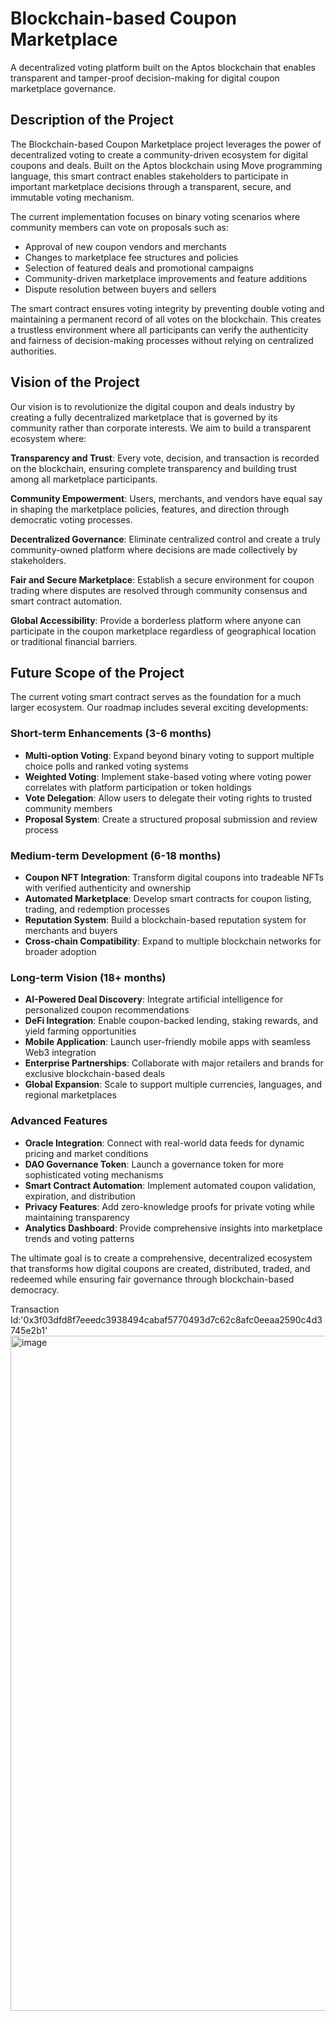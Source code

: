 # Blockchain-based Coupon Marketplace

A decentralized voting platform built on the Aptos blockchain that enables transparent and tamper-proof decision-making for digital coupon marketplace governance.

## Description of the Project

The Blockchain-based Coupon Marketplace project leverages the power of decentralized voting to create a community-driven ecosystem for digital coupons and deals. Built on the Aptos blockchain using Move programming language, this smart contract enables stakeholders to participate in important marketplace decisions through a transparent, secure, and immutable voting mechanism.

The current implementation focuses on binary voting scenarios where community members can vote on proposals such as:
- Approval of new coupon vendors and merchants
- Changes to marketplace fee structures and policies
- Selection of featured deals and promotional campaigns
- Community-driven marketplace improvements and feature additions
- Dispute resolution between buyers and sellers

The smart contract ensures voting integrity by preventing double voting and maintaining a permanent record of all votes on the blockchain. This creates a trustless environment where all participants can verify the authenticity and fairness of decision-making processes without relying on centralized authorities.

## Vision of the Project

Our vision is to revolutionize the digital coupon and deals industry by creating a fully decentralized marketplace that is governed by its community rather than corporate interests. We aim to build a transparent ecosystem where:

**Transparency and Trust**: Every vote, decision, and transaction is recorded on the blockchain, ensuring complete transparency and building trust among all marketplace participants.

**Community Empowerment**: Users, merchants, and vendors have equal say in shaping the marketplace policies, features, and direction through democratic voting processes.

**Decentralized Governance**: Eliminate centralized control and create a truly community-owned platform where decisions are made collectively by stakeholders.

**Fair and Secure Marketplace**: Establish a secure environment for coupon trading where disputes are resolved through community consensus and smart contract automation.

**Global Accessibility**: Provide a borderless platform where anyone can participate in the coupon marketplace regardless of geographical location or traditional financial barriers.

## Future Scope of the Project

The current voting smart contract serves as the foundation for a much larger ecosystem. Our roadmap includes several exciting developments:

### Short-term Enhancements (3-6 months)
- **Multi-option Voting**: Expand beyond binary voting to support multiple choice polls and ranked voting systems
- **Weighted Voting**: Implement stake-based voting where voting power correlates with platform participation or token holdings
- **Vote Delegation**: Allow users to delegate their voting rights to trusted community members
- **Proposal System**: Create a structured proposal submission and review process

### Medium-term Development (6-18 months)
- **Coupon NFT Integration**: Transform digital coupons into tradeable NFTs with verified authenticity and ownership
- **Automated Marketplace**: Develop smart contracts for coupon listing, trading, and redemption processes
- **Reputation System**: Build a blockchain-based reputation system for merchants and buyers
- **Cross-chain Compatibility**: Expand to multiple blockchain networks for broader adoption

### Long-term Vision (18+ months)
- **AI-Powered Deal Discovery**: Integrate artificial intelligence for personalized coupon recommendations
- **DeFi Integration**: Enable coupon-backed lending, staking rewards, and yield farming opportunities
- **Mobile Application**: Launch user-friendly mobile apps with seamless Web3 integration
- **Enterprise Partnerships**: Collaborate with major retailers and brands for exclusive blockchain-based deals
- **Global Expansion**: Scale to support multiple currencies, languages, and regional marketplaces

### Advanced Features
- **Oracle Integration**: Connect with real-world data feeds for dynamic pricing and market conditions
- **DAO Governance Token**: Launch a governance token for more sophisticated voting mechanisms
- **Smart Contract Automation**: Implement automated coupon validation, expiration, and distribution
- **Privacy Features**: Add zero-knowledge proofs for private voting while maintaining transparency
- **Analytics Dashboard**: Provide comprehensive insights into marketplace trends and voting patterns

The ultimate goal is to create a comprehensive, decentralized ecosystem that transforms how digital coupons are created, distributed, traded, and redeemed while ensuring fair governance through blockchain-based democracy.

Transaction Id:'0x3f03dfd8f7eeedc3938494cabaf5770493d7c62c8afc0eeaa2590c4d3745e2b1'
<img width="1920" height="1080" alt="image" src="https://github.com/user-attachments/assets/d682db37-de00-4cf2-99ac-1e44fdca8d88" />
